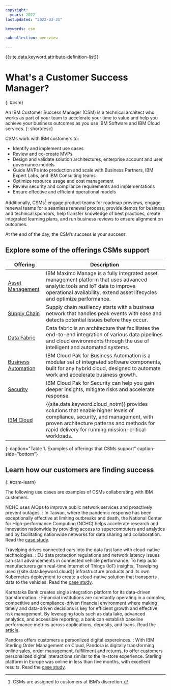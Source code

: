 ```yaml
---
copyright:
  years: 2022
lastupdated: "2022-03-31"

keywords: csm

subcollection: overview

---
```


{{site.data.keyword.attribute-definition-list}}

# What's a Customer Success Manager?
{: #csm}

An IBM Customer Success Manager (CSM) is a technical architect who works as part of your team to accelerate your time to value and help you achieve your business outcomes as you use IBM Software and IBM Cloud services.
{: shortdesc}

CSMs work with IBM customers to:

* Identify and implement use cases
* Review and co-create MVPs
* Design and validate solution architectures, enterprise account and user governance models
* Guide MVPs into production and scale with Business Partners, IBM Expert Labs, and IBM Consulting teams
* Optimize resource usage and cost management
* Review security and compliance requirements and implementations
* Ensure effective and efficient operational models

Additionally, CSMs[^note] engage product teams for roadmap previews, engage renewal teams for a seamless renewal process, provide demos for business and technical sponsors, help transfer knowledge of best practices, create integrated learning plans, and run business reviews to ensure alignment on outcomes. 

At the end of the day, the CSM’s success is your success.

## Explore some of the offerings CSMs support

| Offering | Description |
|----------|-------------|
|[Asset Management](https://www.ibm.com/products/maximo/asset-management?lnk=STW_US_STESCH&lnk2=learn_Maximo&pexp=DEF&psrc=NONE&mhsrc=ibmsearch_a&mhq=asset%20management) | IBM Maximo Manage is a fully integrated asset management platform that uses advanced analytic tools and IoT data to improve operational availability, extend asset lifecycles and optimize performance. |
| [Supply Chain](https://www.ibm.com/products/supply-chain-business-network?lnk=STW_US_STESCH&lnk2=demo_SupplyChnBus&pexp=def&psrc=none&mhsrc=ibmsearch_a&mhq=supply%20chain) | Supply chain resiliency starts with a business network that handles peak events with ease and detects potential issues before they occur. |
| [Data Fabric](https://www.ibm.com/topics/data-fabric?mhsrc=ibmsearch_a&mhq=data%20fabric) | Data fabric is an architecture that facilitates the end-to-end integration of various data pipelines and cloud environments through the use of intelligent and automated systems. |
| [Business Automation](https://www.ibm.com/cloud/cloud-pak-for-business-automation?lnk=STW_US_STESCH&lnk2=learn_CloudPakAtm&pexp=DEF&psrc=NONE&mhsrc=ibmsearch_a&mhq=Business%20Automation) | IBM Cloud Pak for Business Automation is a modular set of integrated software components, built for any hybrid cloud, designed to automate work and accelerate business growth. |
| [Security](https://www.ibm.com/products/cloud-pak-for-security?lnk=STW_US_STESCH&lnk2=learn_CloudPakSec&pexp=DEF&psrc=NONE&mhsrc=ibmsearch_a&mhq=cloud%20pak%20for%20security) | IBM Cloud Pak for Security can help you gain deeper insights, mitigate risks and accelerate response. |
| [IBM Cloud](https://ibm.com/cloud) | {{site.data.keyword.cloud_notm}} provides solutions that enable higher levels of compliance, security, and management, with proven architecture patterns and methods for rapid delivery for running mission-critical workloads.  |
{: caption="Table 1. Examples of offerings that CSMs support" caption-side="bottom"}

## Learn how our customers are finding success
{: #csm-learn}

The following use cases are examples of CSMs collaborating with IBM customers.

NCHC uses AIOps to improve public network services and proactively prevent outages. 
:   In Taiwan, where the pandemic response has been exceptionally effective at limiting outbreaks and death, the National Center for High-performance Computing (NCHC) helps accelerate research and innovation nationwide by providing access to supercomputers and analytics and by facilitating nationwide networks for data sharing and collaboration. Read the [case study](https://www.ibm.com/case-studies/national-center-for-high-performance-computing/).

Travelping drives connected cars into the data fast lane with cloud-native technologies.
:   EU data protection regulations and network latency issues can stall advancements in connected vehicle performance. To help auto manufacturers gain real-time Internet of Things (IoT) insights, Travelping used {{site.data.keyword.cloud}} infrastructure products and its own Kubernetes deployment to create a cloud-native solution that transports data to the vehicles. Read the [case study](https://www.ibm.com/case-studies/travelping-gmbh-cloud).

Karnataka Bank creates single integration platform for its data-driven transformation. 
:   Financial institutions are constantly operating in a complex, competitive and compliance-driven financial environment where making timely and data-driven decisions is key for efficient growth and effective risk management. By leveraging tools such as data lake, advanced analytics, and accessible reporting, a bank can establish baseline performance metrics across applications, deposits, and loans. Read the [article](https://cio.economictimes.indiatimes.com/amp/news/business-analytics/karnataka-bank-sets-up-center-of-excellence-to-become-a-data-driven-bank/90042025).

Pandora offers customers a personlized digital expereinces.
:   With IBM Sterling Order Management on Cloud, Pandora is digitally transforming online sales, order management, fulfillment and returns, to offer customers  personalized digital interactions similar to the in-store experience. Sterling platform in Europe was online in less than five months, with excellent results. Read the [case study](https://www.ibm.com/case-studies/pandora-jewellery/).

[^note]: CSMs are assigned to customers at IBM’s discretion.
